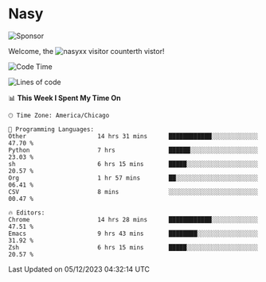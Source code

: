 # Nasy

<!--
<p align="center">
<img height="200" src="https://github-readme-stats.vercel.app/api?username=nasyxx&count_private=true&show_icons=true&theme=dracula&include_all_commits=true"/>
<img height="200" src="https://github-readme-stats.vercel.app/api/top-langs/?username=nasyxx&theme=dracula&hide=html,jupyter+notebook&count_private=true&show_icons=true"/>
</p>

  
----------------
-->

![Sponsor](https://img.shields.io/static/v1.svg?label=Sponsor&message=%E2%9D%A4&logo=GitHub&style=flat&color=pink)
 
Welcome, the ![nasyxx visitor counter](https://count.getloli.com/get/@nasyxx?theme=rule34)th vistor!
 
<!--START_SECTION:waka-->
![Code Time](http://img.shields.io/badge/Code%20Time-4%2C053%20hrs%2033%20mins-blue)

![Lines of code](https://img.shields.io/badge/From%20Hello%20World%20I%27ve%20Written-6.3%20million%20lines%20of%20code-blue)

📊 **This Week I Spent My Time On** 

```text
🕑︎ Time Zone: America/Chicago

💬 Programming Languages: 
Other                    14 hrs 31 mins      ████████████░░░░░░░░░░░░░   47.70 % 
Python                   7 hrs               ██████░░░░░░░░░░░░░░░░░░░   23.03 % 
sh                       6 hrs 15 mins       █████░░░░░░░░░░░░░░░░░░░░   20.57 % 
Org                      1 hr 57 mins        ██░░░░░░░░░░░░░░░░░░░░░░░   06.41 % 
CSV                      8 mins              ░░░░░░░░░░░░░░░░░░░░░░░░░   00.47 % 

🔥 Editors: 
Chrome                   14 hrs 28 mins      ████████████░░░░░░░░░░░░░   47.51 % 
Emacs                    9 hrs 43 mins       ████████░░░░░░░░░░░░░░░░░   31.92 % 
Zsh                      6 hrs 15 mins       █████░░░░░░░░░░░░░░░░░░░░   20.57 % 
```


 Last Updated on 05/12/2023 04:32:14 UTC
<!--END_SECTION:waka-->

<!-- ![visitors](https://visitor-badge.laobi.icu/badge?page_id=nasyxx.nasyxx) -->
